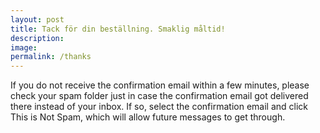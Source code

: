 ```yaml
---
layout: post
title: Tack för din beställning. Smaklig måltid!
description: 
image:
permalink: /thanks
---
```

If you do not receive the confirmation email within a few minutes, please check your spam folder just in case the confirmation email got delivered there instead of your inbox. If so, select the confirmation email and click This is Not Spam, which will allow future messages to get through.
